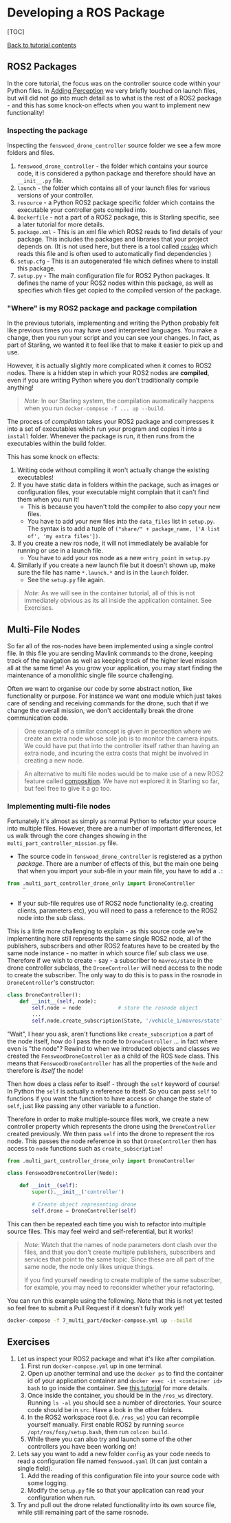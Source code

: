 # Developing a ROS Package

[TOC]

[Back to tutorial contents](../README.md#contents)

## ROS2 Packages

In the core tutorial, the focus was on the controller source code within your Python files. In [Adding Perception](../tutorial/perception.md#telling-ros-where-to-find-it) we very briefly touched on launch files, but will did not go into much detail as to what is the rest of a ROS2 package - and this has some knock-on effects when you want to implement new functionality!

### Inspecting the package

Inspecting the `fenswood_drone_controller` source folder we see a few more folders and files.

1. `fenswood_drone_controller` - the folder which contains your source code, it is considered a python package and therefore should have an `__init__.py` file.
2. `launch` - the folder which contains all of your launch files for various versions of your controller.
3. `resource` - a Python ROS2 package specific folder which contains the executable your controller gets compiled into.
4. `Dockerfile` - not a part of a ROS2 package, this is Starling specific, see a later tutorial for more details.
5. `package.xml` - This is an xml file which ROS2 reads to find details of your package. This includes the packages and libraries that your project depends on. (It is not used here, but there is a tool called [`rosdep`](https://docs.ros.org/en/foxy/Tutorials/Intermediate/Rosdep.html) which reads this file and is often used to automatically find dependencies )
6. `setup.cfg` - This is an autogenerated file which defines where to install this package.
7. `setup.py` - The main configuration file for ROS2 Python packages. It defines the name of your ROS2 nodes within this package, as well as specifies which files get copied to the compiled version of the package.

### "Where" is my ROS2 package and package compilation

In the previous tutorials, implementing and writing the Python probably felt like previous times you may have used interpreted languages. You make a change, then you run your script and you can see your changes. In fact, as part of Starling, we wanted it to feel like that to make it easier to pick up and use.

However, it is actually slightly more complicated when it comes to ROS2 nodes. There is a hidden step in which your ROS2 nodes are **compiled**, even if you are writing Python where you don't traditionally compile anything!

> *Note:* In our Starling system, the compilation auomatically happens when you run `docker-compose -f ... up --build`.

The process of *compilation* takes your ROS2 package and compresses it into a set of executables which  run your program and copies it into a `install` folder. Whenever the package is run, it then runs from the executables within the build folder.

This has some knock on effects:

1. Writing code without compiling it won't actually change the existing executables!
2. If you have static data in folders within the package, such as images or configuration files, your executable might complain that it can't find them when you run it!
      -  This is because you haven't told the compiler to also copy your new files.
      -  You have to add your new files into the `data_files` list in `setup.py`. The syntax is to add a tuple of `("share/" + package_name, ['A list of', 'my extra files'])`.
3. If you create a new ros node, it will not immediately be available for running or use in a launch file.
      - You have to add your ros node as a new `entry_point` in `setup.py`
4. Similarly if you create a new launch file but it doesn't shown up, make sure the file has name `*.launch.*` and is in the `launch` folder.
      - See the `setup.py` file again.

> *Note:* As we will see in the container tutorial, all of this is not immediately obvious as its all inside the application container. See Exercises.

## Multi-File Nodes

So far all of the ros-nodes have been implemented using a single control file. In this file you are sending Mavlink commands to the drone, keeping track of the navigation as well as keeping track of the higher level mission all at the same time! As you grow your application, you may start finding the maintenance of a monolithic single file source challenging.

Often we want to organise our code by some abstract notion, like functionality or purpose. For instance we want one module which just takes care of sending and receiving commands for the drone, such that if we change the overall mission, we don't accidentally break the drone communication code.

> One example of a similar concept is given in perception where we create an extra node whose sole job is to monitor the camera inputs. We could have put that into the controller itself rather than having an extra node, and incuring the extra costs that might be involved in creating a new node.

> An alternative to multi file nodes would be to make use of a new ROS2 feature called [composition](https://docs.ros.org/en/foxy/Tutorials/Intermediate/Composition.html). We have not explored it in Starling so far, but feel free to give it a go too.

### Implementing multi-file nodes

Fortunately it's almost as simply as normal Python to refactor your source into multiple files. However, there are a number of important differences, let us walk through the core changes showing in the `multi_part_controller_mission.py` file.

- The source code in `fenswood_drone_controller` is registered as a python *package*. There are a number of effects of this, but the main one being that when you import your sub-file in your main file, you have to add a `.`:

```python
from .multi_part_controller_drone_only import DroneController
     ^
```

- If your sub-file requires use of ROS2 node functionality (e.g. creating clients, parameters etc), you will need to pass a reference to the ROS2 node into the sub class.

This is a little more challenging to explain - as this source code we're implementing here still represents the same single ROS2 node, all of the publishers, subscribers and other ROS2 features have to be created by the same node instance - no matter in which source file/ sub class we use. Therefore if we wish to create - say - a subscriber to `mavros/state` in the drone controller subclass, the `DroneController` will need access to the node to create the subscriber. The only way to do this is to pass in the rosnode in `DroneController`'s constructor:

```python
class DroneController():
    def __init__(self, node):
        self.node = node            # store the rosnode object
        ...
        self.node.create_subscription(State, '/vehicle_1/mavros/state', self.state_callback, 10)
```

"Wait", I hear you ask, aren't functions like `create_subscription` a part of the node itself, how do I pass the node to `DroneController` ... in fact where even is "the node"? Rewind to when we introduced objects and classes we created the `FenswoodDroneController` as a child of the ROS `Node` class. This means that `FenswoodDroneController` has all the properties of the `Node` and therefore is *itself* the node!

Then how does a class refer to itself - through the `self` keyword of course! In Python the `self` is actually a reference to itself. So you can pass `self` to functions if you want the function to have access or change the state of `self`, just like passing any other variable to a function.

Therefore in order to make multiple-source files work, we create a new controller property which represents the drone using the `DroneController` created previously. We then pass `self` into the drone to represent the ros node. This passes the node reference in so that `DroneController` then has access to `node` functions such as `create_subscription`!

```python
from .multi_part_controller_drone_only import DroneController

class FenswoodDroneController(Node):

    def __init__(self):
        super().__init__('controller')

        # Create object representing drone
        self.drone = DroneController(self)
```

This can then be repeated each time you wish to refactor into multiple source files. This may feel weird and self-referential, but it works!

> *Note:* Watch that the names of node parameters dont clash over the files, and that you don't create multiple publishers, subscribers and services that point to the same topic. Since these are all part of the same node, the node only likes unique things.
>
> If you find yourself needing to create multiple of the same subscriber, for example, you may need to reconsider whether your refactoring.

You can run this example using the following. Note that this is not yet tested so feel free to submit a Pull Request if it doesn't fully work yet!

```bash
docker-compose -f 7_multi_part/docker-compose.yml up --build
```

## Exercises

1. Let us inspect your ROS2 package and what it's like after compilation.
      1. First run `docker-compose.yml` up in one terminal.
      2. Open up another terminal and use the `docker ps` to find the container id of your application container and `docker exec -it <container id> bash` to go inside the container. See [this tutorial](https://starlinguas.github.io/FenswoodScenario/tutorials/inspecting/) for more details.
      3. Once inside the container, you should be in the `/ros_ws` directory. Running `ls -al` you should see a number of directories. Your source code should be in `src`. Have a look in the other folders.
      4. In the ROS2 workspace root (i.e. `/ros_ws`) you can recompile yourself manually. First enable ROS2 by running `source /opt/ros/foxy/setup.bash`, then run `colcon build`.
      5. While there you can also try and launch some of the other controllers you have been working on!
2. Lets say you want to add a new folder `config` as your code needs to read a configuration file named `fenswood.yaml` (It can just contain a single field).
      1. Add the reading of this configuration file into your source code with some logging.
      2. Modify the `setup.py` file so that your application can read your configuration when run.
3. Try and pull out the drone related functionality into its own source file, while still remaining part of the same rosnode.